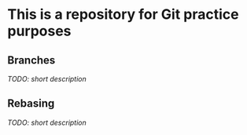 # This is a repository for Git practice purposes
## Branches
*TODO: short description*
## Rebasing
*TODO: short description*
